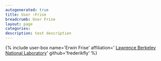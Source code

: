 ```yaml
---
autogenerated: true
title: User ›Frise
breadcrumb: User Frise
layout: page
categories: 
description: test description
---
```


{% include user-box name='Erwin Frise' affiliation=' [Lawrence Berkeley National Laboratory](http://www.lbl.gov/)' github='frederikfly' %}
